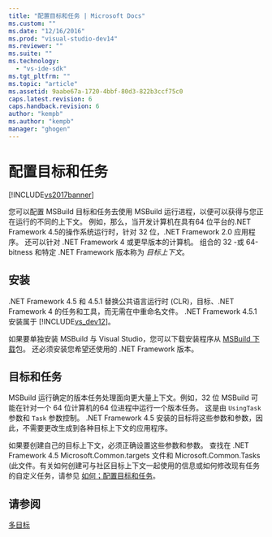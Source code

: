 ```yaml
---
title: "配置目标和任务 | Microsoft Docs"
ms.custom: ""
ms.date: "12/16/2016"
ms.prod: "visual-studio-dev14"
ms.reviewer: ""
ms.suite: ""
ms.technology: 
  - "vs-ide-sdk"
ms.tgt_pltfrm: ""
ms.topic: "article"
ms.assetid: 9aabe67a-1720-4bbf-80d3-822b3ccf75c0
caps.latest.revision: 6
caps.handback.revision: 6
author: "kempb"
ms.author: "kempb"
manager: "ghogen"
---
```

# 配置目标和任务
[!INCLUDE[vs2017banner](../code-quality/includes/vs2017banner.md)]

您可以配置 MSBuild 目标和任务去使用 MSBuild 运行进程，以便可以获得与您正在运行的不同的上下文。  例如，那么，当开发计算机在具有64 位平台的.NET Framework 4.5的操作系统运行时，针对 32 位，.NET Framework 2.0 应用程序。  还可以针对 .NET Framework 4 或更早版本的计算机。  组合的 32 \-或 64\-bitness 和特定 .NET Framework 版本称为 *目标上下文*。  
  
## 安装  
 .NET Framework 4.5 和 4.5.1 替换公共语言运行时 \(CLR\)，目标、.NET Framework 4 的任务和工具，而无需在中重命名文件。  .NET Framework 4.5.1 安装属于 [!INCLUDE[vs_dev12](../data-tools/includes/vs_dev12_md.md)]。  
  
 如果要单独安装 MSBuild 与 Visual Studio，您可以下载安装程序从 [MSBuild 下载](http://go.microsoft.com/fwlink/?LinkId=309745)包。  还必须安装您希望还使用的 .NET Framework 版本。  
  
## 目标和任务  
 MSBuild 运行确定的版本任务处理面向更大量上下文。例如，32 位 MSBuild 可能在针对一个 64 位计算机的64 位进程中运行一个版本任务。  这是由 `UsingTask` 参数和 `Task` 参数控制。  .NET Framework 4.5 安装的目标将这些参数和参数，因此，不需要更改生成到各种目标上下文的应用程序。  
  
 如果要创建自己的目标上下文，必须正确设置这些参数和参数。  查找在 .NET Framework 4.5 Microsoft.Common.targets 文件和 Microsoft.Common.Tasks \(此文件。有关如何创建可与社区目标上下文一起使用的信息或如何修改现有任务的自定义任务，请参见 [如何；配置目标和任务](../msbuild/how-to-configure-targets-and-tasks.md)。  
  
## 请参阅  
 [多目标](../msbuild/msbuild-multitargeting-overview.md)